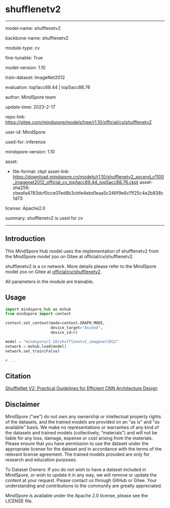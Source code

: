 # shufflenetv2

---

model-name: shufflenetv2

backbone-name: shufflenetv2

module-type: cv

fine-tunable: True

model-version: 1.10

train-dataset: ImageNet2012

evaluation: top1acc69.44 | top5acc88.76

author: MindSpore team

update-time: 2023-2-17

repo-link: <https://gitee.com/mindspore/models/tree/r1.10/official/cv/shufflenetv2>

user-id: MindSpore

used-for: inference

mindspore-version: 1.10

asset:

-
    file-format: ckpt
    asset-link: <https://download.mindspore.cn/models/r1.10/shufflenetv2_ascend_v1100_imagenet2012_official_cv_top1acc69.44_top5acc88.76.ckpt>
    asset-sha256: cbeafa4783dcf0cce07ed8b3cbfe4ebd1eaa5c246f9e6c11f25c4e2b838c1d73

license: Apache2.0

summary: shufflenetv2 is used for cv

---

## Introduction

This MindSpore Hub model uses the implementation of shufflenetv2 from the MindSpore model zoo on Gitee at official/cv/shufflenetv2.

shufflenetv2 is a cv network. More details please refer to the MindSpore model zoo on Gitee at [official/cv/shufflenetv2](https://gitee.com/mindspore/models/blob/r1.10/official/cv/shufflenetv2/README.md).

All parameters in the module are trainable.

## Usage

```python
import mindspore_hub as mshub
from mindspore import context

context.set_context(mode=context.GRAPH_MODE,
                    device_target="Ascend",
                    device_id=0)

model = "mindspore/1.10/shufflenetv2_imagenet2012"
network = mshub.load(model)
network.set_train(False)

# ...
```

## Citation

[ShuffleNet V2: Practical Guidelines for Efficient CNN Architecture Design](https://arxiv.org/pdf/1807.11164.pdf)

## Disclaimer

MindSpore ("we") do not own any ownership or intellectual property rights of the datasets, and the trained models are provided on an "as is" and "as available" basis. We make no representations or warranties of any kind of the datasets and trained models (collectively, “materials”) and will not be liable for any loss, damage, expense or cost arising from the materials. Please ensure that you have permission to use the dataset under the appropriate license for the dataset and in accordance with the terms of the relevant license agreement. The trained models provided are only for research and education purposes.

To Dataset Owners: If you do not wish to have a dataset included in MindSpore, or wish to update it in any way, we will remove or update the content at your request. Please contact us through GitHub or Gitee. Your understanding and contributions to the community are greatly appreciated.

MindSpore is available under the Apache 2.0 license, please see the LICENSE file.
